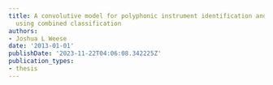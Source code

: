 ```yaml
---
title: A convolutive model for polyphonic instrument identification and pitch detection
  using combined classification
authors:
- Joshua L Weese
date: '2013-01-01'
publishDate: '2023-11-22T04:06:08.342225Z'
publication_types:
- thesis
---
```

